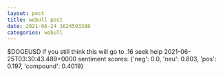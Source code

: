 ```yaml
--- 
layout: post 
title: webull post 
date: 2021-06-24 1624593388 
categories: webull 
--- 
```

$DOGEUSD if you still think this will go to .16 seek help	2021-06-25T03:30:43.489+0000
sentiment scores: {'neg': 0.0, 'neu': 0.803, 'pos': 0.197, 'compound': 0.4019}